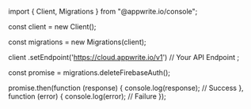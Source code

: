 import { Client, Migrations } from "@appwrite.io/console";

const client = new Client();

const migrations = new Migrations(client);

client
    .setEndpoint('https://cloud.appwrite.io/v1') // Your API Endpoint
;

const promise = migrations.deleteFirebaseAuth();

promise.then(function (response) {
    console.log(response); // Success
}, function (error) {
    console.log(error); // Failure
});